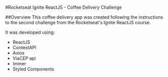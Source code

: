 #Rocketseat Ignite ReactJS - Coffee Delivery Challenge

##Overview
This coffee delivery app was created following the instructions to the second challenge from the Rocketseat's Ignite ReactJS course.

It was developed using:

- ReactJS
- ContextAPI
- Axios
- ViaCEP api
- Immer
- Styled Components
